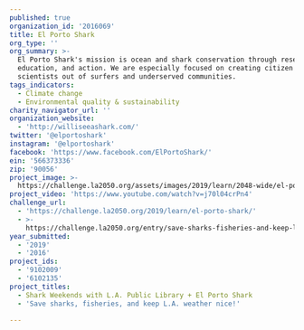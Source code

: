 ```yaml
---
published: true
organization_id: '2016069'
title: El Porto Shark
org_type: ''
org_summary: >-
  El Porto Shark's mission is ocean and shark conservation through research,
  education, and action. We are especially focused on creating citizen
  scientists out of surfers and underserved communities.
tags_indicators:
  - Climate change
  - Environmental quality & sustainability
charity_navigator_url: ''
organization_website:
  - 'http://williseeashark.com/'
twitter: '@elportoshark'
instagram: '@elportoshark'
facebook: 'https://www.facebook.com/ElPortoShark/'
ein: '566373336'
zip: '90056'
project_image: >-
  https://challenge.la2050.org/assets/images/2019/learn/2048-wide/el-porto-shark.jpg
project_video: 'https://www.youtube.com/watch?v=j70l04crPn4'
challenge_url:
  - 'https://challenge.la2050.org/2019/learn/el-porto-shark/'
  - >-
    https://challenge.la2050.org/entry/save-sharks-fisheries-and-keep-l-a-weather-nice!
year_submitted:
  - '2019'
  - '2016'
project_ids:
  - '9102009'
  - '6102135'
project_titles:
  - Shark Weekends with L.A. Public Library + El Porto Shark
  - 'Save sharks, fisheries, and keep L.A. weather nice!'

---
```


